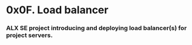 <h1>0x0F. Load balancer</h1>

<h3>ALX SE project introducing and deploying load balancer(s) for project servers.</h3>
